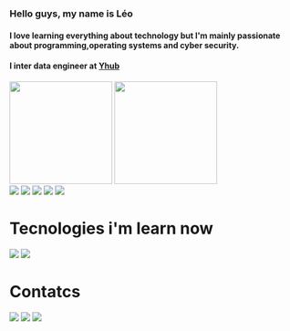### Hello guys, my name is Léo  
<div>
<h4> I love learning everything about technology but I'm mainly passionate about programming,operating systems and cyber security. </h4>
<h4>I inter data engineer at <a href="https://www.yhub.com.br/cases">Yhub</a></h4>
</div>
<div>
  <img height="180em" src="https://github-readme-stats.vercel.app/api?username=c4p1t4n&show_icons=true&theme=vision-friendly-dark&include_all_commits=true&count_private=true"/>
  <img height="180em" src="https://github-readme-stats.vercel.app/api/top-langs/?username=c4p1t4n&layout=compact&langs_count=16&theme=vision-friendly-dark"/>
</div>

 
<div>
  <img src="https://img.shields.io/badge/Debian-A81D33?style=for-the-badge&logo=debian&logoColor=whit">
 <img src="https://img.shields.io/badge/JavaScript-F7DF1E?style=for-the-badge&logo=javascript&logoColor=black">
  <img src="https://img.shields.io/badge/MySQL-00000F?style=for-the-badge&logo=mysql&logoColor=white">
  <img src="https://img.shields.io/badge/Git-F05032?style=for-the-badge&logo=git&logoColor=black">
  <img src="https://img.shields.io/badge/Python-3776AB?style=for-the-badge&logo=python&logoColor=black">
 </div> 
 
 # Tecnologies i'm learn now
 <div>
  <img src="https://img.shields.io/badge/Jupyter-F37626.svg?&style=for-the-badge&logo=Jupyter&logoColor=black">  
  <img src="https://img.shields.io/badge/Java-ED8B00?style=for-the-badge&logo=java&logoColor=white">
  
  
 </div>
 
 # Contatcs
 
 <a href="https://dev.to/c4p1t4n"><img src="https://img.shields.io/badge/dev.to-0A0A0A?style=for-the-badge&logo=dev-dot-to&logoColor=white"></a>
 <a href="https://www.linkedin.com/in/leo-igor-nunes-de-oliveira-aa43641a5/"><img src="https://img.shields.io/badge/LinkedIn-0077B5?style=for-the-badge&logo=linkedin&logoColor=whit"></a>
 <a href="mailto:leoigornunes@protonmail.com"><img src="https://img.shields.io/badge/ProtonMail-8B89CC?style=for-the-badge&logo=protonmail&logoColor=black"></a>
 
<!--
**c4p1t4n/c4p1t4n** is a ✨ _special_ ✨ repository because its `README.md` (this file) appears on your GitHub profile.

Here are some ideas to get you started:

- 🔭 I’m currently working on ...
- 🌱 I’m currently learning ...
- 👯 I’m looking to collaborate on ...
- 🤔 I’m looking for help with ...
- 💬 Ask me about ...
- 📫 How to reach me: ...
- 😄 Pronouns: ...
- ⚡ Fun fact: ...
-->
